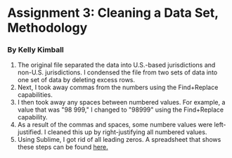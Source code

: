 # Assignment 3: Cleaning a Data Set, Methodology
### By Kelly Kimball
1. The original file separated the data into U.S.-based jurisdictions and non-U.S. jurisdictions. I condensed the file from two sets of data into one set of data by deleting excess rows. 
2. Next, I took away commas from the numbers using the Find+Replace capabilities.
3. I then took away any spaces between numbered values. For example, a value that was "98 999," I changed to "98999" using the Find+Replace capability. 
4. As a result of the commas and spaces, some numbere values were left-justified. I cleaned this up by right-justifying all numbered values. 
5. Using Sublime, I got rid of all leading zeros. 
A spreadsheet that shows these steps can be found [here.](https://docs.google.com/spreadsheets/d/1MvfnxTYFLwA-PXAkxse9Qdd5tDfhehsc0za1aiBFWrs/edit?usp=sharing)
